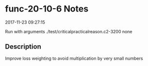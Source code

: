 # func-20-10-6 Notes

2017-11-23 09:27:15

Run with arguments ./test/criticalpracticalreason.c2-3200 none

## Description

Improve loss weighting to avoid multiplication by very small numbers
